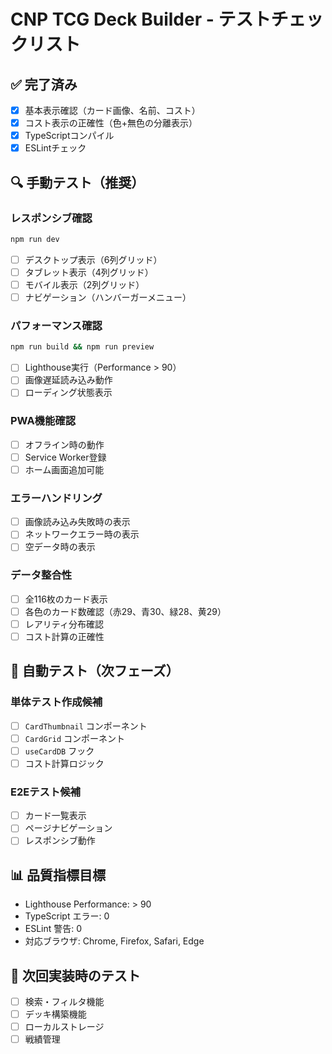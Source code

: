 # CNP TCG Deck Builder - テストチェックリスト

## ✅ 完了済み
- [x] 基本表示確認（カード画像、名前、コスト）
- [x] コスト表示の正確性（色+無色の分離表示）
- [x] TypeScriptコンパイル
- [x] ESLintチェック

## 🔍 手動テスト（推奨）

### レスポンシブ確認
```bash
npm run dev
```
- [ ] デスクトップ表示（6列グリッド）
- [ ] タブレット表示（4列グリッド）
- [ ] モバイル表示（2列グリッド）
- [ ] ナビゲーション（ハンバーガーメニュー）

### パフォーマンス確認
```bash
npm run build && npm run preview
```
- [ ] Lighthouse実行（Performance > 90）
- [ ] 画像遅延読み込み動作
- [ ] ローディング状態表示

### PWA機能確認
- [ ] オフライン時の動作
- [ ] Service Worker登録
- [ ] ホーム画面追加可能

### エラーハンドリング
- [ ] 画像読み込み失敗時の表示
- [ ] ネットワークエラー時の表示
- [ ] 空データ時の表示

### データ整合性
- [ ] 全116枚のカード表示
- [ ] 各色のカード数確認（赤29、青30、緑28、黄29）
- [ ] レアリティ分布確認
- [ ] コスト計算の正確性

## 🧪 自動テスト（次フェーズ）

### 単体テスト作成候補
- [ ] `CardThumbnail` コンポーネント
- [ ] `CardGrid` コンポーネント  
- [ ] `useCardDB` フック
- [ ] コスト計算ロジック

### E2Eテスト候補
- [ ] カード一覧表示
- [ ] ページナビゲーション
- [ ] レスポンシブ動作

## 📊 品質指標目標
- Lighthouse Performance: > 90
- TypeScript エラー: 0
- ESLint 警告: 0
- 対応ブラウザ: Chrome, Firefox, Safari, Edge

## 🚀 次回実装時のテスト
- [ ] 検索・フィルタ機能
- [ ] デッキ構築機能
- [ ] ローカルストレージ
- [ ] 戦績管理